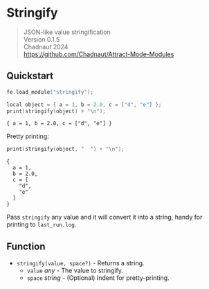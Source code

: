 # Stringify

> JSON-like value stringification  
> Version 0.1.5  
> Chadnaut 2024  
> https://github.com/Chadnaut/Attract-Mode-Modules

## Quickstart

```cpp
fe.load_module("stringify");

local object = { a = 1, b = 2.0, c = ["d", "e"] };
print(stringify(object) + "\n");
```

```log
{ a = 1, b = 2.0, c = ["d", "e"] }
```

Pretty printing:

```cpp
print(stringify(object, "  ") + "\n");
```

```log
{
  a = 1, 
  b = 2.0, 
  c = [
    "d", 
    "e"
  ]
}
```

Pass `stringify` any value and it will convert it into a string, handy for printing to `last_run.log`.

## Function

- `stringify(value, space?)` - Returns a string.
  - `value` *any* - The value to stringify.
  - `space` *string* - (Optional) Indent for pretty-printing.
